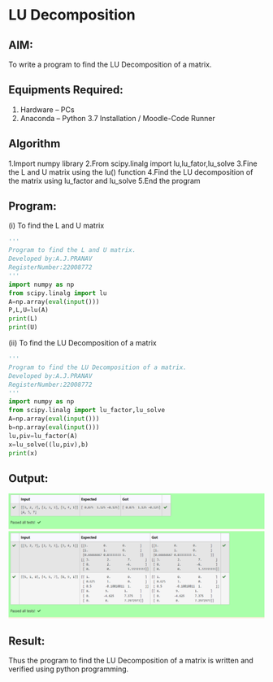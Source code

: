 # LU Decomposition 

## AIM:
To write a program to find the LU Decomposition of a matrix.

## Equipments Required:
1. Hardware – PCs
2. Anaconda – Python 3.7 Installation / Moodle-Code Runner

## Algorithm
1.Import numpy library 
2.From scipy.linalg import lu,lu_fator,lu_solve
3.Fine the L and U matrix using the lu() function
4.Find the LU decomposition of the matrix using lu_factor and lu_solve
5.End the program
## Program:
(i) To find the L and U matrix
```python
'''
Program to find the L and U matrix.
Developed by:A.J.PRANAV
RegisterNumber:22008772 
'''
import numpy as np
from scipy.linalg import lu
A=np.array(eval(input()))
P,L,U=lu(A)
print(L)
print(U)
```
(ii) To find the LU Decomposition of a matrix
```python
'''
Program to find the LU Decomposition of a matrix.
Developed by:A.J.PRANAV
RegisterNumber:22008772 
'''
import numpy as np
from scipy.linalg import lu_factor,lu_solve
A=np.array(eval(input()))
b=np.array(eval(input()))
lu,piv=lu_factor(A)
x=lu_solve((lu,piv),b)
print(x)
```

## Output:
![lu decomposition](./Lu.png)
![lu decomposition](./lu2.png)


## Result:
Thus the program to find the LU Decomposition of a matrix is written and verified using python programming.

